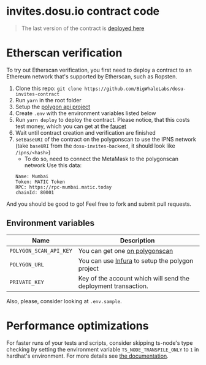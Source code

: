# invites.dosu.io contract code

> The last version of the contract is [deployed here](https://mumbai.polygonscan.com/address/0x854091896472Fb4caf23A9BA5C1Ef3F89b7f98d7#code)

# Etherscan verification

To try out Etherscan verification, you first need to deploy a contract to an Ethereum network that's supported by Etherscan, such as Ropsten.

1. Clone this repo: `git clone https://github.com/BigWhaleLabs/dosu-invites-contract`
2. Run `yarn` in the root folder
3. Setup the [polygon api project][polygonscanapi]
4. Create `.env` with the environment variables listed below
5. Run `yarn deploy` to deploy the contract. Please notice, that this costs test money, which you can get at the [faucet](https://faucet.polygon.technology/)
6. Wait until contract creation and verification are finished
7. `setBaseURI` of the contract on the polygonscan to use the IPNS network (take `baseURI` from the `dosu-invites-backend`, it should look like `/ipns/<hash>`)
   - To do so, need to connect the MetaMask to the polygonscan network
     Use this data:
   ```
   Name: Mumbai
   Token: MATIC Token
   RPC: https://rpc-mumbai.matic.today
   chainId: 80001
   ```

And you should be good to go! Feel free to fork and submit pull requests.

## Environment variables

| Name                   | Description                                                    |
| ---------------------- | -------------------------------------------------------------- |
| `POLYGON_SCAN_API_KEY` | You can get one [on polygonscan][polygonscanapi]               |
| `POLYGON_URL`          | You can use [Infura][infura] to setup the polygon project      |
| `PRIVATE_KEY`          | Key of the account which will send the deployment transaction. |

Also, please, consider looking at `.env.sample`.

# Performance optimizations

For faster runs of your tests and scripts, consider skipping ts-node's type checking by setting the environment variable `TS_NODE_TRANSPILE_ONLY` to `1` in hardhat's environment. For more details see [the documentation](https://hardhat.org/guides/typescript.html#performance-optimizations).

[polygonscanapi]: https://polygonscan.com/myapikey
[infura]: https://infura.io/
